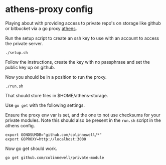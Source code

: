 # athens-proxy config

Playing about with providing access to private repo's on storage like github or
bitbucket via a go proxy [athens](https://github.com/gomods/athens).

Run the setup script to create an ssh key to use with an account to access the
private server.

    ./setup.sh

Follow the instructions, create the key with no passphrase and set the public
key up on github.

Now you should be in a position to run the proxy.

    ./run.sh

That should store files in $HOME/athens-storage.

Use `go get` with the following settings.

Ensure the proxy env var is set, and the one to not use checksums for your
private modules.  Note this should also be present in the `run.sh` script in
the athens config.

    export GONOSUMDB="github.com/colinnewell/*"
    export GOPROXY=http://localhost:3000

Now go get should work.

    go get github.com/colinnewell/private-module

